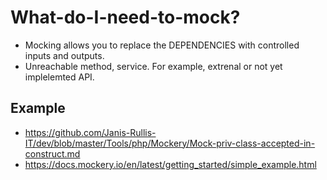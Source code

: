# What-do-I-need-to-mock?

 * Mocking allows you to replace the DEPENDENCIES with controlled inputs and outputs.
 * Unreachable method, service. For example, extrenal or not yet implelemted API.
 
 ## Example
 * https://github.com/Janis-Rullis-IT/dev/blob/master/Tools/php/Mockery/Mock-priv-class-accepted-in-construct.md
 * https://docs.mockery.io/en/latest/getting_started/simple_example.html
